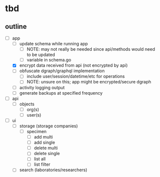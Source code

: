 # tbd

## outline
- [ ] app
	- [ ] update schema while running app
		- [ ] NOTE: may not really be needed since api/methods would need to be updated
		- [ ] variable in schema.go
	- [x] encrypt data received from api (not encrypted by api)
	- [ ] obfuscate dgraph/graphql implementation
		- [ ] include user/session/datetime/etc for operations
		- [ ] NOTE: unsure on this; app might be encrypted/secure dgraph
	- [ ] activity logging output
	- [ ] generate backups at specified frequency
- [ ] api
	- [ ] objects
		- [ ] org(s)
		- [ ] user(s)
- [ ] ui
	- [ ] storage (storage companies)
		- [ ] specimen
			- [ ] add multi
			- [ ] add single
			- [ ] delete multi
			- [ ] delete single
			- [ ] list all
			- [ ] list filter
	- [ ] search (laboratories/researchers)
